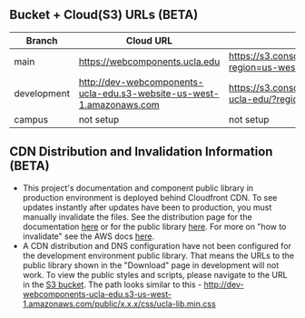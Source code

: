 ## Bucket + Cloud(S3) URLs (BETA)

| Branch | Cloud URL | S3 Bucket URL |
|-|-|-|
| main | https://webcomponents.ucla.edu | https://s3.console.aws.amazon.com/s3/buckets/webcomponents.ucla.edu/?region=us-west-1 |
| development | http://dev-webcomponents-ucla-edu.s3-website-us-west-1.amazonaws.com | https://s3.console.aws.amazon.com/s3/buckets/dev-webcomponents-ucla-edu/?region=us-west-1 |
| campus | not setup | not setup |

## CDN Distribution and Invalidation Information (BETA)
* This project's documentation and component public library in production environment is deployed behind Cloudfront CDN. To see updates instantly after updates have been to production, you must manually invalidate the files. See the distribution page for the documentation [here](https://console.aws.amazon.com/cloudfront/home?region=us-west-1#distribution-settings:E3BKWM01VHPJ5I) or for the public library [here](https://console.aws.amazon.com/cloudfront/home?region=us-west-1#distribution-settings:EUU3JRBWPI1HQ). For more on "how to invalidate" see the AWS docs [here](https://docs.aws.amazon.com/AmazonCloudFront/latest/DeveloperGuide/Invalidation.html).
* A CDN distribution and DNS configuration have not been configured for the development environment public library. That means the URLs to the public library shown in the "Download" page in development will not work. To view the public styles and scripts, please navigate to the URL in the [S3 bucket](https://s3.console.aws.amazon.com/s3/buckets/dev-webcomponents-ucla-edu/public/?region=us-west-1&tab=overview). The path looks similar to this - http://dev-webcomponents-ucla-edu.s3-us-west-1.amazonaws.com/public/x.x.x/css/ucla-lib.min.css
